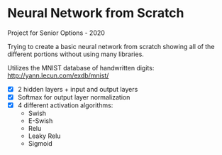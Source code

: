 # Neural Network from Scratch

Project for Senior Options - 2020

Trying to create a basic neural network from scratch showing all of the different portions without using many libraries.

Utilizes the MNIST database of handwritten digits: http://yann.lecun.com/exdb/mnist/

- [x] 2 hidden layers + input and output layers
- [x] Softmax for output layer normalization
- [x] 4 different activation algorithms:
  -  Swish
  -  E-Swish
  -  Relu
  -  Leaky Relu
  -  Sigmoid
